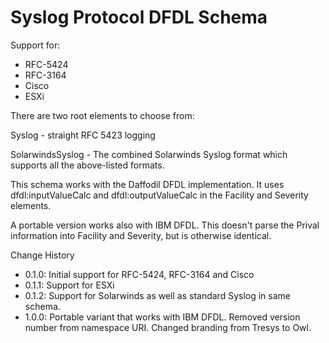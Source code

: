 Syslog Protocol DFDL Schema
====
Support for:
- RFC-5424
- RFC-3164
- Cisco
- ESXi

There are two root elements to choose from:

Syslog - straight RFC 5423 logging

SolarwindsSyslog - The combined Solarwinds Syslog
format which supports all the above-listed formats. 

This schema works with the Daffodil DFDL implementation.
It uses dfdl:inputValueCalc and dfdl:outputValueCalc in 
the Facility and Severity elements. 

A portable version works also with IBM DFDL.
This doesn't parse the Prival information into
Facility and Severity, but is otherwise identical.   

Change History

* 0.1.0: Initial support for RFC-5424, RFC-3164 and Cisco
* 0.1.1: Support for ESXi
* 0.1.2: Support for Solarwinds as well as standard Syslog in same schema.
* 1.0.0: Portable variant that works with IBM DFDL.
Removed version number from namespace URI. 
Changed branding from Tresys to Owl. 

